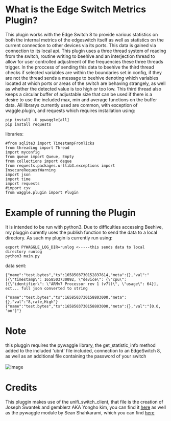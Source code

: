 # What is the Edge Switch Metrics Plugin?
This plugin works with the Edge Switch 8 to provide various statistics on both  the internal metrics of the edgeswitch itself as well as statistics on the current connection to other devices via its ports. This data is gained via connection to its local api. This plugin uses a three thread system of reading from the switch, routine writing to beehive and an interjection thread to allow for user controlled adjustment of the frequencies these three threads trigger. In the proccess of sending this data to beehive the third thread checks if selected variables are within the boundaries set in config, if they are not the thread sends a message to beehive denoting which variables located at which ports or areas of the switch are behaving strangely, as well as whether the detected value is too high or too low. This third thread also keeps a circular buffer of adjustable size that can be used if there is a desire to use the included max, min and average functions on the buffer data.
All librarys currently used are common, with exception of waggle.plugin, and requests which requires installation using:
```
pip install -U pywaggle[all]
pip install requests
```
libraries:
```
#from sqlite3 import TimestampFromTicks
from threading import Thread
import myconfig
from queue import Queue, Empty
from collections import deque
from requests.packages.urllib3.exceptions import InsecureRequestWarning
import json
import time
import requests
#import csv
from waggle.plugin import Plugin
```
# Example of running the Plugin
It is intended to be run with python3. Due to difficulties accessing Beehive, my pluggin curently uses the publish function to send the data to a local directory. As such my plugin is currently run using:
```
export PYWAGGLE_LOG_DIR=runlog <-----this sends data to local directory runlog
python3 main.py
```
data sent:
```
{"name":"test.bytes","ts":1658503730152837614,"meta":{},"val":"[{\"timestamp\": 1658503730092, \"device\": {\"cpu\": [{\"identifier\": \"ARMv7 Processor rev 1 (v7l)\", \"usage\": 64}],
ect... full json converted to string

{"name":"test.bytes","ts":1658503730158803000,"meta":{},"val":"8,rate,High"}
{"name":"test.bytes","ts":1658503730158803000,"meta":{},"val":"[0.0, 'on']"}

```
# Note
this pluggin requires the pywaggle library, the get_statistic_info method added to the included 'ubnt' file included, connection to an EdgeSwitch 8, as well as an additional file containing the password of your switch 
  <br>  
![image](https://user-images.githubusercontent.com/106760508/180482614-45add548-1df6-497a-aeb6-5ad1adbb94a8.png)
# Credits
This pluggin makes use of the unifi_switch_client, that file is the creation of Joseph Swantek and gemblerz AKA Yongho kim, you can find it [here](https://github.com/waggle-sensor/unifi_switch_client)
as well as the pywaggle module by Sean Shahkarami, which you can find [here](https://github.com/waggle-sensor/pywaggle)
